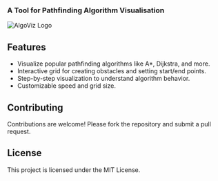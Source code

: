 ### A Tool for Pathfinding Algorithm Visualisation

![AlgoViz Logo](path/to/logo.png)

## Features

- Visualize popular pathfinding algorithms like A*, Dijkstra, and more.
- Interactive grid for creating obstacles and setting start/end points.
- Step-by-step visualization to understand algorithm behavior.
- Customizable speed and grid size.

## Contributing

Contributions are welcome! Please fork the repository and submit a pull request.

## License

This project is licensed under the MIT License.